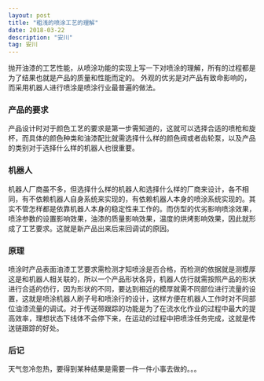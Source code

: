 ```yaml
---
layout: post
title: "粗浅的喷涂工艺的理解"
date: 2018-03-22
description: "安川"
tag: 安川
---
```

抛开油漆的工艺性能，从喷涂功能的实现上写一下对喷涂的理解，所有的过程都是为了结果也就是产品的质量和性能而定的。
外观的优劣是对产品有致命影响的，而采用机器人进行喷涂是喷涂行业最普遍的做法。
### 产品的要求
产品设计时对于颜色工艺的要求是第一步需知道的，这就可以选择合适的喷枪和旋杯，而具体的颜色种类和油漆配比就需选择什么样的颜色阀或者齿轮泵，以及产品的类别对于选择什么样的机器人也很重要。
### 机器人
机器人厂商虽不多，但选择什么样的机器人和选择什么样的厂商来设计，各不相同，有不依赖机器人自身系统来实现的，有依赖机器人本身的喷涂系统实现的。其实不管怎样都是依靠机器人本身的稳定性来工作的。而仿型的优劣影响喷涂效果，喷涂参数的设置影响效果，油漆的质量影响效果，温度的烘烤影响效果，因此就形成了工艺要求。这就是新产品出来后来回调试的原因。
### 原理
喷涂时产品表面油漆工艺要求需检测才知喷涂是否合格，而检测的依据就是测模厚这是和机器人相关联的，所以一个产品形状各异，机器人仿行就需按照产品的形状进行合适的仿行，因为形状的不同，要达到相近的模厚就需不同部位进行流量的设置，这就是喷涂机器人刷子号和喷涂行的设计，这样方便在机器人工作时对不同部位油漆流量的调试。对于传送带跟踪的功能是为了在流水化作业的过程中最大的提高效率，理想状态下线体不会停下来，在运动的过程中把喷涂任务完成，这就是传送链跟踪的好处。
### 后记
天气忽冷忽热，要得到某种结果是需要一件一件小事去做的。。。